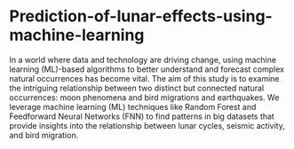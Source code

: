 # Prediction-of-lunar-effects-using-machine-learning
In a world where data and technology are driving change, using machine learning
(ML)-based algorithms to better understand and forecast complex natural occurrences has
become vital. The aim of this study is to examine the intriguing relationship between two
distinct but connected natural occurrences: moon phenomena and bird migrations and
earthquakes. We leverage machine learning (ML) techniques like Random Forest and
Feedforward Neural Networks (FNN) to find patterns in big datasets that provide insights
into the relationship between lunar cycles, seismic activity, and bird migration.
